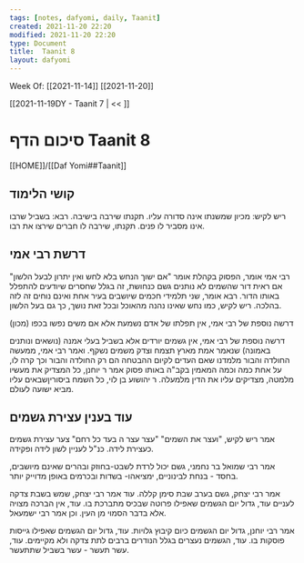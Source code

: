 ```yaml
---
tags: [notes, dafyomi, daily, Taanit] 
created: 2021-11-20 22:20
modified: 2021-11-20 22:20
type: Document
title:  Taanit 8
layout: dafyomi
---
```

Week Of: [[2021-11-14]]
[[2021-11-20]]

[[2021-11-19DY - Taanit 7 | << ]] 

# סיכום הדף  Taanit 8

[[HOME]]/[[Daf Yomi##Taanit]]

## קושי הלימוד
ריש לקיש: מכיון שמשנתו אינה סדורה עליו. תקנתו שירבה בישיבה.
רבא: בשביל שרבו אינו מסביר לו פנים. תקנתו, שירבה לו חברים שירצו את רבו.
## דרשת רבי אמי
רבי אמי אומר, הפסוק בקהלת אומר "אם ישוך הנחש בלא לחש ואין יתרון לבעל הלשון" אם ראית דור שהשמים לא נותנים גשם כנחושת, זה בגלל שחסרים שיודעים להתפלל באותו הדור.
רבא אומר, שני תלמידי חכמים שיושבים בעיר אחת ואינם נוחים זה לזה בהלכה.
ריש לקיש, כמו נחש שאינו נהנה מהאוכל ובכל זאת נושך, כך גם בעל הלשון.

דרשה נוספת של רבי אמי, אין תפלתו של אדם נשמעת אלא אם משים נפשו בכפו (מכון) 

דרשה נוספת של רבי אמי, אין גשמים יורדים אלא בשביל בעלי אמנה (נושאים ונותנים באמונה) שנאמר אמת מארץ תצמח וצדק משמים נשקף.
ואמר רבי אמי, ממעשה החולדה והבור מלמדנו שאם העדים לקיום ההבטחה הם רק החולדה והבור וכך קרה לו, על אחת כמה וכמה המאמין בקב"ה
באותו פסוק אמר ר יוחנן, כל המצדיק את מעשיו מלמטה, מצדיקים עליו את הדין מלמעלה.
ר יהושוע בן לוי, כל השמח ביסוריןשבאים עליו מביא ישועה לעולם.

## עוד בענין עצירת גשמים
אמר ריש לקיש, "ועצר את השמים" "עצר עצר ה בעד כל רחם" צער עצירת גשמים כעצירת לידה. 
כנ"ל לעניין לשון לידה ופקידה. 

אמר רבי שמואל בר נחמני, גשם יכול לרדת לשבט-בחוזק ובהרים שאינם מיושבים, בחסד - בנחת לבינוניים, ימציאהו- בשדות ובכרמים באופן מדוייק יותר. 

אמר רבי יצחק, גשם בערב שבת סימן קללה.
עוד אמר רבי יצחק, שמש בשבת צדקה לעניים
עוד, גדול יום הגשמים שאפילו פרוטה שבכיס מתברכת בו.
עוד, אין הברכה מצויה אלא בדבר הסמוי מן העין. וכן אמר רבי ישמעאל.

אמר רבי יוחנן, גדול יום הגשמים כיום קיבוץ גלויות.
עוד, גדול יום הגשמים שאפילו גייסות פוסקות בו.
עוד, הגשמים נעצרים בגלל הנודרים ברבים לתת צדקה ולא מקיימים.
עוד, עשר תעשר - עשר בשביל שתתעשר.
